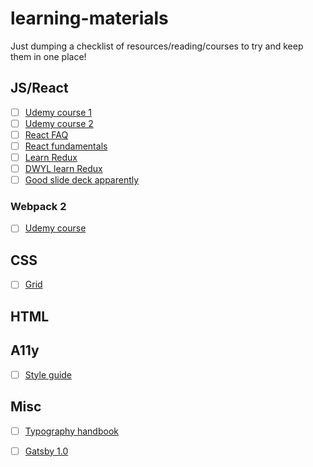 # learning-materials
Just dumping a checklist of resources/reading/courses to try and keep them in one place!

## JS/React

- [ ] [Udemy course 1](https://www.udemy.com/react-redux/learn/v4/)
- [ ] [Udemy course 2](https://www.udemy.com/react-redux-tutorial/learn/v4/)
- [ ] [React FAQ](https://reactfaq.site/)
- [ ] [React fundamentals](https://reacttraining.com/online/react-fundamentals)
- [ ] [Learn Redux](https://learnredux.com/)
- [ ] [DWYL learn Redux](https://github.com/dwyl/learn-redux/blob/master/README.md)
- [ ] [Good slide deck apparently](https://t.co/oDAm1uH3sd)

### Webpack 2

- [ ] [Udemy course](https://www.udemy.com/webpack-2-the-complete-developers-guide/learn/v4/)

## CSS

- [ ] [Grid](https://egghead.io/courses/build-complex-layouts-with-css-grid-layout)

## HTML

## A11y

- [ ] [Style guide](https://t.co/f5qsUApwAu)

## Misc

- [ ] [Typography handbook](http://typographyhandbook.com/)
- [ ] [Gatsby 1.0](https://www.youtube.com/watch?v=hbjR5N6IhDU&list=PLHSBYD3ClyvN-eN1X8q7tdbY5K6b5236l&index=3)


